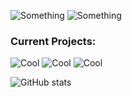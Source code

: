 ![Something](https://placehold.co/800x100@3x/darkslateblue/mistyrose?text=dustin4242)
![Something](https://placehold.co/800x100@3x/darkslategray/mistyrose?text=Just+a+dude+who+programs+for+fun.&font=lora)
<h3>Current Projects:</h3>

![Cool](https://placehold.co/800x70@3x/crimson/mistyrose?text=Dale+(Custom+Line+Editor))  ![Cool](https://placehold.co/800x70@3x/forestgreen/mistyrose?text=Dash+(Custom+Unix+Shell)) ![Cool](https://placehold.co/800x70@3x/royalblue/mistyrose?text=Winter+(Custom+Programming+Language))

![GitHub stats](https://github-readme-stats.vercel.app/api/top-langs/?username=dustin4242&show_icons=true&layout=compact&theme=transparent)
